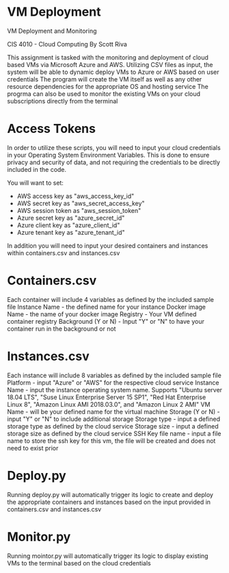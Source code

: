 # VM Deployment
VM Deployment and Monitoring

CIS 4010 - Cloud Computing
By Scott Riva

This assignment is tasked with the monitoring and deployment of cloud based VMs via Microsoft Azure and AWS.
Utilizing CSV files as input, the system will be able to dynamic deploy VMs to Azure or AWS based on user credentials
The program will create the VM itself as well as any other resource dependencies for the appropriate OS and hosting service
The progrma can also be used to monitor the existing VMs on your cloud subscriptions directly from the terminal

# Access Tokens

In order to utilize these scripts, you will need to input your cloud credentials in your Operating System Environment Variables. This is done to ensure privacy and security of data, and not requiring the credentials to be directly included in the code.

You will want to set: 
- AWS access key as "aws_access_key_id"
- AWS secret key as "aws_secret_access_key"
- AWS session token as "aws_session_token"
- Azure secret key as "azure_secret_id"
- Azure client key as "azure_client_id"
- Azure tenant key as "azure_tenant_id"

In addition you will need to input your desired containers and instances within containers.csv and instances.csv

# Containers.csv

Each container will include 4 variables as defined by the included sample file
Instance Name - the defined name for your instance
Docker image Name - the name of your docker image
Registry - Your VM defined container registry
Background (Y or N) - Input "Y" or "N" to have your container run in the background or not

# Instances.csv

Each instance will include 8 variables as defined by the included sample file
Platform - input "Azure" or "AWS" for the respective cloud service
Instance Name - input the instance operating system name. Supports "Ubuntu server 18.04 LTS", "Suse Linux Enterprise Server 15 SP1", "Red Hat Enterprise Linux 8", "Amazon Linux AMI 2018.03.0", and "Amazon Linux 2 AMI"
VM Name - will be your defined name for the virtual machine
Storage (Y or N) - input "Y" or "N" to include additional storage
Storage type - input a defined storage type as defined by the cloud service
Storage size - input a defined storage size as defined by the cloud service
SSH Key file name - input a file name to store the ssh key for this vm, the file will be created and does not need to exist prior

# Deploy.py

Running deploy.py will automatically trigger its logic to create and deploy the appropriate containers and instances based on the input provided in containers.csv and instances.csv

# Monitor.py

Running mointor.py will automatically trigger its logic to display existing VMs to the terminal based on the cloud credentials